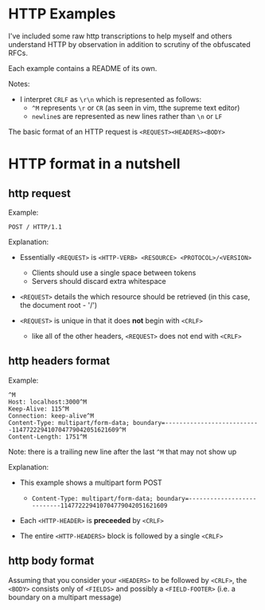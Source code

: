 HTTP Examples
====

I've included some raw http transcriptions to help myself and others understand HTTP by observation in addition to scrutiny of the obfuscated RFCs.

Each example contains a README of its own.

Notes:

  * I interpret `CRLF` as `\r\n` which is represented as follows:
    * `^M` represents `\r` or `CR` (as seen in vim, tthe supreme text editor)
    * `newline`s are represented as new lines rather than `\n` or `LF`

The basic format of an HTTP request is `<REQUEST><HEADERS><BODY>`

HTTP format in a nutshell
====

http request
---

Example:

    POST / HTTP/1.1

Explanation:

  * Essentially `<REQUEST>` is `<HTTP-VERB> <RESOURCE> <PROTOCOL>/<VERSION>`
    * Clients should use a single space between tokens
    * Servers should discard extra whitespace

  * `<REQUEST>` details the which resource should be retrieved (in this case, the document root - '/')

  * `<REQUEST>` is unique in that it does **not** begin with `<CRLF>`
    * like all of the other headers, `<REQUEST>` does not end with `<CRLF>` 

http headers format
----

Example:

    
    ^M
    Host: localhost:3000^M
    Keep-Alive: 115^M
    Connection: keep-alive^M
    Content-Type: multipart/form-data; boundary=---------------------------114772229410704779042051621609^M
    Content-Length: 1751^M
    

Note: there is a trailing new line after the last `^M` that may not show up

Explanation:

  * This example shows a multipart form POST
    * `Content-Type: multipart/form-data; boundary=---------------------------114772229410704779042051621609`

  * Each `<HTTP-HEADER>` is **preceeded** by `<CRLF>`

  * The entire `<HTTP-HEADERS>` block is followed by a single `<CRLF>`

http body format
---

Assuming that you consider your `<HEADERS>` to be followed by `<CRLF>`, the `<BODY>` consists only of `<FIELDS>` and possibly a `<FIELD-FOOTER>` (i.e. a boundary on a multipart message)

